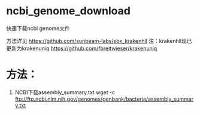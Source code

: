 # ncbi_genome_download
快速下载ncbi genome文件

方法详见 https://github.com/sunbeam-labs/sbx_krakenhll
注：krakenhll现已更新为krakenuniq  https://github.com/fbreitwieser/krakenuniq

# 方法：
1. NCBI下载assembly_summary.txt
    wget -c ftp://ftp.ncbi.nlm.nih.gov/genomes/genbank/bacteria/assembly_summary.txt
